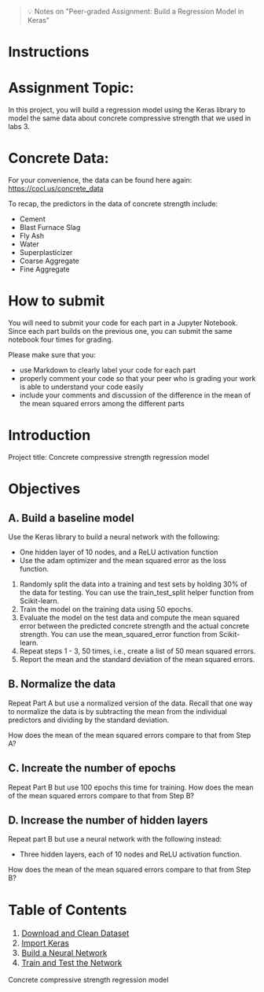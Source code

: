 > :bulb: Notes on "Peer-graded Assignment: Build a Regression Model in Keras"


# Instructions

# Assignment Topic:

In this project, you will build a regression model using the Keras library to model the same data about concrete compressive strength that we used in labs 3.

# Concrete Data:

For your convenience, the data can be found here again: https://cocl.us/concrete_data

To recap, the predictors in the data of concrete strength include:

- Cement
- Blast Furnace Slag
- Fly Ash
- Water
- Superplasticizer
- Coarse Aggregate
- Fine Aggregate

# How to submit

You will need to submit your code for each part in a Jupyter Notebook. Since each part builds on the previous one, you can submit the same notebook four times for grading. 

Please make sure that you:

- use Markdown to clearly label your code for each part
- properly comment your code so that your peer who is grading your work is able to understand your code easily
- include your comments and discussion of the difference in the mean of the mean squared errors among the different parts


# Introduction
Project title: Concrete compressive strength regression model

# Objectives
## A. Build a baseline model
Use the Keras library to build a neural network with the following:
- One hidden layer of 10 nodes, and a ReLU activation function
- Use the adam optimizer and the mean squared error  as the loss function.

1. Randomly split the data into a training and test sets by holding 30% of the data for testing. You can use the train_test_split helper function from Scikit-learn.
2. Train the model on the training data using 50 epochs.
3. Evaluate the model on the test data and compute the mean squared error between the predicted concrete strength and the actual concrete strength. You can use the mean_squared_error function from Scikit-learn.
4. Repeat steps 1 - 3, 50 times, i.e., create a list of 50 mean squared errors.
5. Report the mean and the standard deviation of the mean squared errors.

## B. Normalize the data
Repeat Part A but use a normalized version of the data. Recall that one way to normalize the data is by subtracting the mean from the individual predictors and dividing by the standard deviation.

How does the mean of the mean squared errors compare to that from Step A?

## C. Increate the number of epochs
Repeat Part B but use 100 epochs this time for training.
How does the mean of the mean squared errors compare to that from Step B?

## D. Increase the number of hidden layers
Repeat part B but use a neural network with the following instead:
- Three hidden layers, each of 10 nodes and ReLU activation function.

How does the mean of the mean squared errors compare to that from Step B?


# Table of Contents
<div class="alert alert-block alert-info" style="margin-top: 20px">

<font size = 3>
    
1. <a href="#item31">Download and Clean Dataset</a>  
2. <a href="#item32">Import Keras</a>  
3. <a href="#item33">Build a Neural Network</a>  
4. <a href="#item34">Train and Test the Network</a>  

</font>
</div>


Concrete compressive strength regression model




































